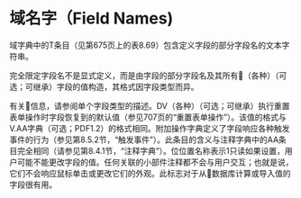 # 域名字（Field Names)

域字典中的T条目（见第675页上的表8.69）包含定义字段的部分字段名的文本字符串。

完全限定字段名不是显式定义，而是由字段的部分字段名及其所有￾（各种）（可选；可继承）字段的值构造，其格式因字段类型而异。

有关￾信息，请参阅单个字段类型的描述。DV（各种）（可选；可继承）执行重置表单操作时字段恢复到的默认值（参见707页的“重置表单操作”）。该值的格式与V.AA字典（可选；PDF1.2）的格式相同。附加操作字典定义了字段响应各种触发事件的行为（参见第8.5.2节，“触发事件”）。此条目的含义与注释字典中的AA条目完全相同（请参见第8.4.1节，“注释字典”）。位位置名称表示1只读如果设置，用户可能不能更改字段的值。任何关联的小部件注释都不会与用户交互；也就是说，它们不会响应鼠标单击或更改它们的外观。此标志对于从￾数据库计算或导入值的字段很有用。





















